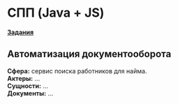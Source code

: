 # СПП (Java + JS)

**[Задания](https://mefody.gitbooks.io/lab-tasks/content/spp_java_js_-_3_kurs_poit/index.html)**  

## Автоматизация документооборота

**Сфера:** сервис поиска работников для найма.  
**Актеры:** ...  
**Сущности:** ...  
**Документы:** ...  
